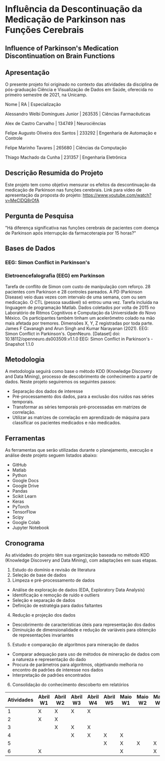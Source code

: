 # Influência da Descontinuação da Medicação de Parkinson nas Funções Cerebrais

## Influence of Parkinson's Medication Discontinuation on Brain Functions

## Apresentação
O presente projeto foi originado no contexto das atividades da disciplina de pós-graduação Ciência e Visualização de Dados em Saúde, oferecida no primeiro semestre de 2021, na Unicamp.
 
Nome | RA | Especialização

Alessandro Welbi Domingues Junior | 263535 | Ciências Farmacêuticas

Alex de Castro Carvalho | 134749 | Neurociências

Felipe Augusto Oliveira dos Santos | 233292 | Engenharia de Automação e Controle

Felipe Marinho Tavares | 265680 | Ciências da Computação

Thiago Machado da Cunha | 231357 | Engenharia Eletrônica

## Descrição Resumida do Projeto
Este projeto tem como objetivo mensurar os efeitos da descontinuação da medicação de Parkinson nas funções cerebrais.
Link para vídeo de apresentação da proposta do projeto: https://www.youtube.com/watch?v=MeClDQ8rOfA

## Pergunta de Pesquisa
"Há diferença significativa nas funções cerebrais de pacientes com doença de Parkinson após interrupção da farmacoterapia por 15 horas?"

## Bases de Dados
### EEG: Simon Conflict in Parkinson's
### Eletroencefalografia (EEG) em Parkinson

Tarefa de conflito de Simon com custo de manipulação com reforço. 28 pacientes com Parkinson e 28 controles pareados. A PD (Parkinson Disease) veio duas vezes com intervalo de uma semana, com ou sem medicação. O CTL (pessoa saudável) só entrou uma vez. Tarefa incluída na linguagem de programação Matlab. Dados coletados por volta de 2015 no Laboratório de Ritmos Cognitivos e Computação da Universidade do Novo México. Os participantes também tinham um acelerômetro colado na mão mais afetada por tremores. Dimensões X, Y, Z registradas por toda parte.
James F Cavanagh and Arun Singh and Kumar Narayanan (2021). EEG: Simon Conflict in Parkinson's. OpenNeuro. [Dataset] doi: 10.18112/openneuro.ds003509.v1.1.0
EEG: Simon Conflict in Parkinson's - Snapshot 1.1.0

## Metodologia
A metodologia seguirá como base o método KDD (Knowledge Discovery and Data Mining), processo de descobrimento de conhecimento a partir de dados. Neste projeto seguiremos os seguintes passos:
* Separação dos dados de interesse
* Pré-processamento dos dados, para a exclusão dos ruídos nas séries temporais.
* Transformar as séries temporais pré-processadas em matrizes de correlação.
* Utilizar as matrizes de correlação em aprendizado de máquina para classificar os pacientes medicados e não medicados.
 
## Ferramentas
As ferramentas que serão utilizadas durante o planejamento, execução e análise deste projeto seguem listados abaixo:
- GitHub
- Matlab
- Python
- Google Docs
- Google Drive
- Pandas
- Scikit Learn
- Keras
- PyTorch
- TensorFlow
- Scipy
- Google Colab
- Jupyter Notebook

## Cronograma
As atividades do projeto têm sua organização baseada no método KDD (Knowledge Discovery and Data Mining), com adaptações em suas etapas.

1. Estudo do domínio e revisão de literatura
2. Seleção de base de dados
3. Limpeza e pré-processamento de dados
  * Análise de exploração de dados (EDA, Exploratory Data Analysis)
  * Identificação e remoção de ruído e outliers
  * Seleção e separação de dados
  * Definição de estratégia para dados faltantes
4. Redução e projeção dos dados
  * Descobrimento de características úteis para representação dos dados
  * Diminuição de dimensionalidade e redução de variáveis para obtenção de representações invariantes
5. Estudo e comparação de algoritmos para mineração de dados
  * Comparar adequação para uso de métodos de mineração de dados com a natureza e representação do dado
  * Procura de parâmetros para algoritmos, objetivando melhoria no encontro de padrões de interesse nos dados
  * Interpretação de padrões encontrados
6. Consolidação do conhecimento descoberto em relatórios

| Atividades | Abril W1 | Abril W2 | Abril W3 | Abril W4 | Abril W5 | Maio W1 | Maio W2 | Maio W3 | Maio W4 |
|------------|----------|----------|----------|----------|----------|---------|---------|---------|---------|
| 1          | X        | X        | X        | X        |          |         |         |         |         |
| 2          | X        | X        |          |          |          |         |         |         |         |
| 3          |          | X        | X        | X        |          |         |         |         |         |
| 4          |          |          | X        | X        | X        | X       |         |         |         |
| 5          |          |          |          |          | X        | X       | X       | X       |         |
| 6          | X        |          |          |          |          | X       |         | X       | X       |
